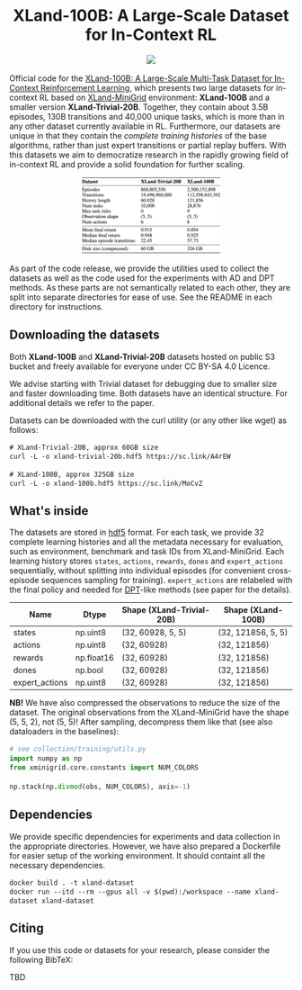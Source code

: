 <h1 align="center"> XLand-100B: A Large-Scale Dataset for In-Context RL</h1>

<p align="center">
    <a href="https://arxiv.org/abs/2406.08973">
        <img src="https://img.shields.io/badge/arXiv-2406.08973-red.svg"/>
    </a>
</p>

Official code for the [XLand-100B: A Large-Scale Multi-Task Dataset for In-Context Reinforcement Learning](https://arxiv.org/abs/2406.08973), which presents two large datasets for in-context RL based on [XLand-MiniGrid](https://github.com/corl-team/xland-minigrid) environment: **XLand-100B** and a smaller version **XLand-Trivial-20B**. Together, they contain about 3.5B episodes, 130B transitions and 40,000 unique tasks, which is more than in any other dataset currently available in RL. Furthermore, our datasets are unique in that they contain the *complete training histories* of the base algorithms, rather than just expert transitions or partial replay buffers. With this datasets we aim to democratize research in the rapidly growing
field of in-context RL and provide a solid foundation for further scaling.

<p align="center">
    <img src="table.png" style="width: 50%; height: 50%"/>
</p>

As part of the code release, we provide the utilities used to collect the datasets as well as the code used for the experiments with AD and DPT methods. As these parts are not semantically related to each other, they are split into separate directories for ease of use.  See the README in each directory for instructions.

## Downloading the datasets

Both **XLand-100B** and **XLand-Trivial-20B** datasets hosted on public S3 bucket and freely available for everyone under CC BY-SA 4.0 Licence. 

We advise starting with Trivial dataset for debugging due to smaller size and faster downloading time. Both datasets have an identical structure. For additional details we refer to the paper. 

Datasets can be downloaded with the curl utility (or any other like wget) as follows:
```commandline
# XLand-Trivial-20B, approx 60GB size
curl -L -o xland-trivial-20b.hdf5 https://sc.link/A4rEW

# XLand-100B, approx 325GB size
curl -L -o xland-100b.hdf5 https://sc.link/MoCvZ
```

## What's inside

The datasets are stored in [hdf5](https://github.com/HDFGroup/hdf5) format. For each task, we provide 32 complete learning histories and all the metadata necessary for evaluation, such as environment, benchmark and task IDs from XLand-MiniGrid. Each learning history stores `states`, `actions`, `rewards`, `dones` and `expert_actions` sequentially, without splitting into individual episodes (for convenient cross-episode sequences sampling for training). `expert_actions` are relabeled with the final policy and needed for [DPT](https://arxiv.org/abs/2306.14892)-like methods (see paper for the details).

| Name           | Dtype      | Shape (XLand-Trivial-20B) | Shape (XLand-100B) |
|----------------|------------|---------------------------|--------------------|
| states         | np.uint8   | (32, 60928, 5, 5)         | (32, 121856, 5, 5) |
| actions        | np.uint8   | (32, 60928)               | (32, 121856)       |
| rewards        | np.float16 | (32, 60928)               | (32, 121856)       |
| dones          | np.bool    | (32, 60928)               | (32, 121856)       |
| expert_actions | np.uint8   | (32, 60928)               | (32, 121856)       |

**NB!** We have also compressed the observations to reduce the size of the dataset. The original observations from the XLand-MiniGrid have the shape (5, 5, 2), not (5, 5)!  After sampling, decompress them like that (see also dataloaders in the baselines):
```python
# see collection/training/utils.py
import numpy as np
from xminigrid.core.constants import NUM_COLORS

np.stack(np.divmod(obs, NUM_COLORS), axis=-1)
```

## Dependencies

We provide specific dependencies for experiments and data collection in the appropriate directories. However, we have also prepared a Dockerfile for easier setup of the working environment. It should containt all the necessary dependencies.

```
docker build . -t xland-dataset
docker run --itd --rm --gpus all -v $(pwd):/workspace --name xland-dataset xland-dataset
```

## Citing

If you use this code or datasets for your research, please consider the following BibTeX:

TBD

